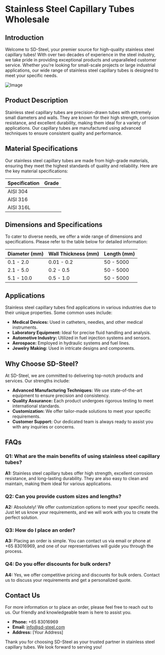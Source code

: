 # Stainless Steel Capillary Tubes Wholesale

## Introduction

Welcome to SD-Steel, your premier source for high-quality stainless steel capillary tubes! With over two decades of experience in the steel industry, we take pride in providing exceptional products and unparalleled customer service. Whether you're looking for small-scale projects or large industrial applications, our wide range of stainless steel capillary tubes is designed to meet your specific needs.

![Image](https://github.com/user-attachments/assets/2567258e-e124-4816-932d-1809bd27ef0b)

## Product Description

Stainless steel capillary tubes are precision-drawn tubes with extremely small diameters and walls. They are known for their high strength, corrosion resistance, and excellent durability, making them ideal for a variety of applications. Our capillary tubes are manufactured using advanced techniques to ensure consistent quality and performance.

## Material Specifications

Our stainless steel capillary tubes are made from high-grade materials, ensuring they meet the highest standards of quality and reliability. Here are the key material specifications:

| Specification | Grade |
|---------------|-------|
| AISI 304      |       |
| AISI 316      |       |
| AISI 316L     |       |

## Dimensions and Specifications

To cater to diverse needs, we offer a wide range of dimensions and specifications. Please refer to the table below for detailed information:

| Diameter (mm) | Wall Thickness (mm) | Length (mm) |
|---------------|---------------------|-------------|
| 0.1 - 2.0     | 0.01 - 0.2          | 50 - 5000   |
| 2.1 - 5.0     | 0.2 - 0.5           | 50 - 5000   |
| 5.1 - 10.0    | 0.5 - 1.0           | 50 - 5000   |

## Applications

Stainless steel capillary tubes find applications in various industries due to their unique properties. Some common uses include:

- **Medical Devices:** Used in catheters, needles, and other medical instruments.
- **Laboratory Equipment:** Ideal for precise fluid handling and analysis.
- **Automotive Industry:** Utilized in fuel injection systems and sensors.
- **Aerospace:** Employed in hydraulic systems and fuel lines.
- **Jewelry Making:** Used in intricate designs and components.

## Why Choose SD-Steel?

At SD-Steel, we are committed to delivering top-notch products and services. Our strengths include:

- **Advanced Manufacturing Techniques:** We use state-of-the-art equipment to ensure precision and consistency.
- **Quality Assurance:** Each product undergoes rigorous testing to meet international standards.
- **Customization:** We offer tailor-made solutions to meet your specific requirements.
- **Customer Support:** Our dedicated team is always ready to assist you with any inquiries or concerns.

## FAQs

### Q1: What are the main benefits of using stainless steel capillary tubes?
**A1:** Stainless steel capillary tubes offer high strength, excellent corrosion resistance, and long-lasting durability. They are also easy to clean and maintain, making them ideal for various applications.

### Q2: Can you provide custom sizes and lengths?
**A2:** Absolutely! We offer customization options to meet your specific needs. Just let us know your requirements, and we will work with you to create the perfect solution.

### Q3: How do I place an order?
**A3:** Placing an order is simple. You can contact us via email or phone at +65 83016969, and one of our representatives will guide you through the process.

### Q4: Do you offer discounts for bulk orders?
**A4:** Yes, we offer competitive pricing and discounts for bulk orders. Contact us to discuss your requirements and get a personalized quote.

## Contact Us

For more information or to place an order, please feel free to reach out to us. Our friendly and knowledgeable team is here to assist you.

- **Phone:** +65 83016969
- **Email:** info@sd-steel.com
- **Address:** [Your Address]

Thank you for choosing SD-Steel as your trusted partner in stainless steel capillary tubes. We look forward to serving you!